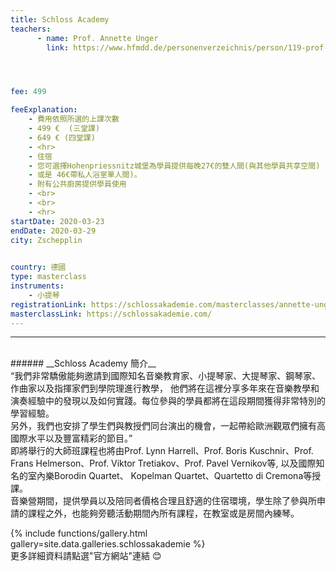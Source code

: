```yaml
---
title: Schloss Academy
teachers:
      - name: Prof. Annette Unger
        link: https://www.hfmdd.de/personenverzeichnis/person/119-prof-annette-unger/




fee: 499

feeExplanation: 
    - 費用依照所選的上課次數
    - 499 €  (三堂課)
    - 649 € (四堂課)
    - <hr>
    - 住宿
    - 您可選擇Hohenpriessnitz城堡為學員提供每晚27€的雙人間(與其他學員共享空間) 
    - 或是 46€帶私人浴室單人間)。
    - 附有公共廚房提供學員使用
    - <br>
    - <br>
    - <hr>
startDate: 2020-03-23
endDate: 2020-03-29
city: Zschepplin 
      

country: 德國
type: masterclass
instruments:
    - 小提琴
registrationLink: https://schlossakademie.com/masterclasses/annette-unger.80
masterclassLink: https://schlossakademie.com/        
---
```

<hr>
<br>
###### __Schloss Academy 簡介__<br>  
 “我們非常驕傲能夠邀請到國際知名音樂教育家、小提琴家、大提琴家、鋼琴家、作曲家以及指揮家們到學院理進行教學， 
 他們將在這裡分享多年來在音樂教學和演奏經驗中的發現以及如何實踐。每位參與的學員都將在這段期間獲得非常特別的學習經驗。<br>
 另外，我們也安排了學生們與教授們同台演出的機會，一起帶給歐洲觀眾們擁有高國際水平以及豐富精彩的節目。”<br>   
 即將舉行的大師班課程也將由Prof. Lynn Harrell、Prof. Boris Kuschnir、Prof. Frans Helmerson、Prof. Viktor Tretiakov、Prof. Pavel Vernikov等,
 以及國際知名的室內樂Borodin Quartet、 Kopelman Quartet、Quartetto di Cremona等授課。<br>    
 音樂營期間，提供學員以及陪同者價格合理且舒適的住宿環境，學生除了參與所申請的課程之外，也能夠旁聽活動期間內所有課程，在教室或是房間內練琴。
<br>

{% include functions/gallery.html gallery=site.data.galleries.schlossakademie %}
<br>
更多詳細資料請點選"官方網站"連結 😊

